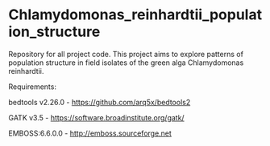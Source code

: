 # Chlamydomonas_reinhardtii_population_structure

Repository for all project code. This project aims to explore patterns of population structure in field isolates of the green alga Chlamydomonas reinhardtii. 

Requirements:

bedtools v2.26.0 - https://github.com/arq5x/bedtools2

GATK v3.5 - https://software.broadinstitute.org/gatk/

EMBOSS:6.6.0.0 - http://emboss.sourceforge.net
